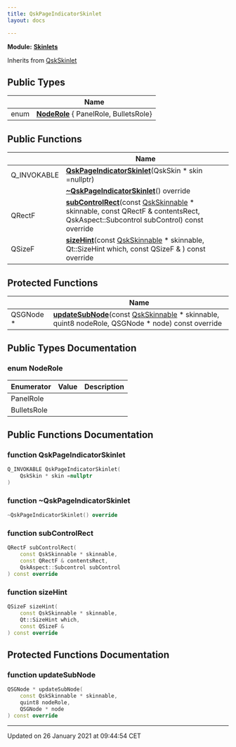```yaml
---
title: QskPageIndicatorSkinlet
layout: docs

---
```



**Module:** **[Skinlets](/docs/modules/group___skinlets/)**



Inherits from [QskSkinlet](/docs/classes/class_qsk_skinlet/)

## Public Types

|                | Name           |
| -------------- | -------------- |
| enum| **[NodeRole](/docs/classes/class_qsk_page_indicator_skinlet/#enum-noderole)** { PanelRole, BulletsRole} |

## Public Functions

|                | Name           |
| -------------- | -------------- |
| Q_INVOKABLE | **[QskPageIndicatorSkinlet](/docs/classes/class_qsk_page_indicator_skinlet/#function-qskpageindicatorskinlet)**(QskSkin * skin =nullptr) |
| | **[~QskPageIndicatorSkinlet](/docs/classes/class_qsk_page_indicator_skinlet/#function-~qskpageindicatorskinlet)**() override |
| QRectF | **[subControlRect](/docs/classes/class_qsk_page_indicator_skinlet/#function-subcontrolrect)**(const [QskSkinnable](/docs/classes/class_qsk_skinnable/) * skinnable, const QRectF & contentsRect, QskAspect::Subcontrol subControl) const override |
| QSizeF | **[sizeHint](/docs/classes/class_qsk_page_indicator_skinlet/#function-sizehint)**(const [QskSkinnable](/docs/classes/class_qsk_skinnable/) * skinnable, Qt::SizeHint which, const QSizeF & ) const override |

## Protected Functions

|                | Name           |
| -------------- | -------------- |
| QSGNode * | **[updateSubNode](/docs/classes/class_qsk_page_indicator_skinlet/#function-updatesubnode)**(const [QskSkinnable](/docs/classes/class_qsk_skinnable/) * skinnable, quint8 nodeRole, QSGNode * node) const override |

## Public Types Documentation

### enum NodeRole

| Enumerator | Value | Description |
| ---------- | ----- | ----------- |
| PanelRole | |   |
| BulletsRole | |   |




## Public Functions Documentation

### function QskPageIndicatorSkinlet

```cpp
Q_INVOKABLE QskPageIndicatorSkinlet(
    QskSkin * skin =nullptr
)
```


### function ~QskPageIndicatorSkinlet

```cpp
~QskPageIndicatorSkinlet() override
```


### function subControlRect

```cpp
QRectF subControlRect(
    const QskSkinnable * skinnable,
    const QRectF & contentsRect,
    QskAspect::Subcontrol subControl
) const override
```


### function sizeHint

```cpp
QSizeF sizeHint(
    const QskSkinnable * skinnable,
    Qt::SizeHint which,
    const QSizeF & 
) const override
```


## Protected Functions Documentation

### function updateSubNode

```cpp
QSGNode * updateSubNode(
    const QskSkinnable * skinnable,
    quint8 nodeRole,
    QSGNode * node
) const override
```


-------------------------------

Updated on 26 January 2021 at 09:44:54 CET